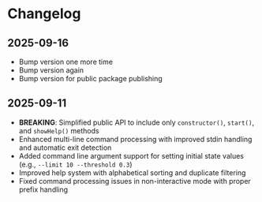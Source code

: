 # Changelog

## 2025-09-16

- Bump version one more time
- Bump version again
- Bump version for public package publishing

## 2025-09-11

- **BREAKING**: Simplified public API to include only `constructor()`,
  `start()`, and `showHelp()` methods
- Enhanced multi-line command processing with improved stdin handling and
  automatic exit detection
- Added command line argument support for setting initial state values (e.g.,
  `--limit 10 --threshold 0.3`)
- Improved help system with alphabetical sorting and duplicate filtering
- Fixed command processing issues in non-interactive mode with proper prefix
  handling
